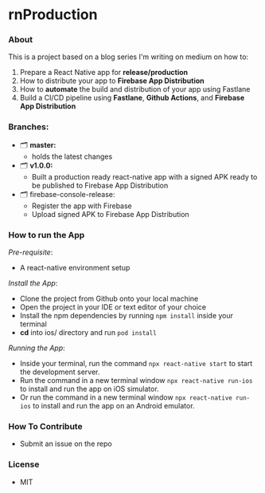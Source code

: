 # rnProduction

### About
This is a project based on a blog series I'm writing on medium on how to:

1. Prepare a React Native app for **release/production**
2. How to distribute your app to **Firebase App Distribution**
3. How to **automate** the build and distribution of your app using Fastlane
4. Build a CI/CD pipeline using **Fastlane**, **Github Actions**, and **Firebase App Distribution**

### Branches:

<ul>
  <li>
    🗂 <strong>master:</strong>
    <ul>
      <li>holds the latest changes</li>
    </ul>
  </li>
  <li>
  🗂 <strong>v1.0.0:</strong> 
    <ul>
    <li>Built a production ready react-native app with a signed APK ready to be published to Firebase App Distribution</li>
    </ul>
  </li>
  <li>
    🗂 firebase-console-release: 
    <ul>
      <li>Register the app with Firebase</li>
      <li>Upload signed APK to Firebase App Distribution</li>
    </ul>
  </li>
</ul>

### How to run the App
*Pre-requisite*:

- A react-native environment setup

*Install the App*:
- Clone the project from Github onto your local machine
- Open the project in your IDE or text editor of your choice
- Install the npm dependencies by running  `npm install` inside your terminal
- **cd** into ios/ directory and run `pod install`

*Running the App*:
- Inside your terminal, run the command `npx react-native start` to start the development server.
- Run the command in a new terminal window `npx react-native run-ios` to install and run the app on iOS  simulator.
- Or run the command in a new terminal window `npx react-native run-ios` to install and run the app on an Android emulator.

### How To Contribute
- Submit an issue on the repo

### License
- MIT
